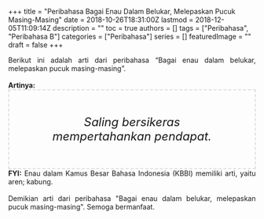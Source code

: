 +++
title = "Peribahasa Bagai Enau Dalam Belukar, Melepaskan Pucuk Masing-Masing"
date = 2018-10-26T18:31:00Z
lastmod = 2018-12-05T11:09:14Z
description = ""
toc = true
authors = []
tags = ["Peribahasa", "Peribahasa B"]
categories = ["Peribahasa"]
series = []
featuredImage = ""
draft = false
+++

<div dir="ltr" style="text-align: left;" trbidi="on"><div style="text-align: justify;">Berikut ini adalah arti dari peribahasa “Bagai enau dalam belukar, melepaskan pucuk masing-masing”.</div><br /><div style="text-align: justify;"><b>Artinya:</b></div><div style="border: 2px dashed #ddd; font-size: 24px; height: auto; margin: 0 auto; padding: 50px; text-align: center; width: auto;"><i>Saling bersikeras mempertahankan pendapat.</i></div><div style="text-align: justify;"><b>FYI:</b> Enau dalam Kamus Besar Bahasa Indonesia (KBBI) memiliki arti, yaitu aren; kabung.<br /><br /></div><div style="text-align: justify;">Demikian arti dari peribahasa "Bagai enau dalam belukar, melepaskan pucuk masing-masing". Semoga bermanfaat.</div></div>
